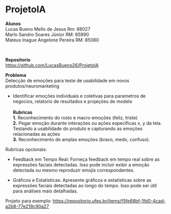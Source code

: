 # ProjetoIA

<b>Alunos</b><br>
Lucas Bueno Mello de Jesus Rm: 88027<br>
Marlo Sandro Soares Júnior RM: 85990<br>
Mateus Inague Angelone Pereira RM: 85080<br>

<br>

<b>Repositorio</b><br>
https://github.com/LucasBueno26/ProjetoIA	

<b>Problema</b><br>
Detecção de emoções para teste de usabilidade em novos produtos/neuromarketing <br>
  + Identificar emoções individuais e coletivas para parametros de negocios, relatorio de resultados e projeções de modelo	<br><br>
<b>Rubricas</b><br>
<b>1.</b> Reconhecimento do rosto e macro emoções (feliz, triste)<br>
<b>2.</b> Pegar emoção durante interações ou ações específicas x, y da tela. Testando a usabilidade do produto e capturando as emoções relacionadas as ações<br>
<b>3.</b> Reconhecimento de amplas emoções (bravo, medo, confuso). <br>

Rubricas opcionais:

- Feedback em Tempo Real: Forneça feedback em tempo real sobre as expressões faciais detectadas.
Isso pode incluir exibir a emoção detectada ou mesmo reproduzir emojis correspondentes.

- Gráficos e Estatísticas: Apresente gráficos e estatísticas sobre as expressões faciais detectadas ao longo do tempo.
Isso pode ser útil para análises mais detalhadas.

Projeto para exemplo: https://repositorio.ufes.br/items/f5fe68bf-1fd0-4cad-a2b8-77e219c90a27
